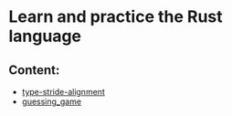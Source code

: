 # Learn and practice the Rust language

## Content:

* [type-stride-alignment](type-stride-alignment)
* [guessing_game](guessing_game)